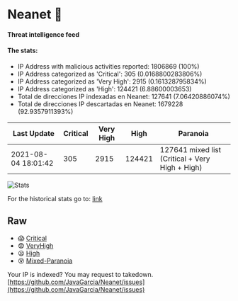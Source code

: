 # Neanet :hocho:
#### Threat intelligence feed
#### The stats:

- IP Address with malicious activities reported: 1806869 (100%)
- IP Address categorized as 'Critical':  305 (0.0168800283806%)
- IP Address categorized as 'Very High':  2915 (0.161328795834%)
- IP Address categorized as 'High':  124421 (6.88600003653)
- Total de direcciones IP indexadas en Neanet:  127641 (7.06420886074%)
- Total de direcciones IP descartadas en Neanet:  1679228 (92.9357911393%)

| Last Update | Critical | Very High | High | Paranoia |
| --- | --- | --- | --- | --- |
| 2021-08-04 18:01:42 | 305 | 2915 | 124421 | 127641 mixed list (Critical + Very High + High)|

![Stats](https://docs.google.com/spreadsheets/d/e/2PACX-1vSnaNMIXVabIpDJjufMlzH7poXnshF3mgd8Is1g9ytUEzVsP5my4Trn8f-xkoLLQ38xpL3HtmUexLo6/pubchart?oid=501124687&format=image)

For the historical stats go to: [link](/stats.csv)
## Raw
- :scream: [Critical](https://raw.githubusercontent.com/JavaGarcia/Neanet/master/blacklists/neanet_critical.txt)
- :fearful: [VeryHigh](https://raw.githubusercontent.com/JavaGarcia/Neanet/master/blacklists/neanet_veryHigh.txtt)
- :frowning: [High](https://raw.githubusercontent.com/JavaGarcia/Neanet/master/blacklists/neanet_high.txt)
- :dizzy_face: [Mixed-Paranoia](https://raw.githubusercontent.com/JavaGarcia/Neanet/master/blacklists/neanet_all.txt)


Your IP is indexed? You may request to takedown. [https://github.com/JavaGarcia/Neanet/issues](https://github.com/JavaGarcia/Neanet/issues)





























































































































































































































































































































































































































































































































































































































































































































































































































































































































































































































































































































































































































































































































































































































































































































































































































































































































































































































































































































































































































































































































































































































































































































































































































































































































































































































































































































































































































































































































































































































































































































































































































































































































































































































































































































































































































































































































































































































































































































































































































































































































































































































































































































































































































































































































































































































































































































































































































































































































































































































































































































































































































































































































































































































































































































































































































































































































































































































































































































































































































































































































































































































































































































































































































































































































































































































































































































































































































































































































































































































































































































































































































































































































































































































































































































































































































































































































































































































































































































































































































































































































































































